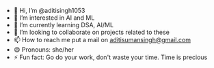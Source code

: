 - 👋 Hi, I’m @aditisingh1053
- 👀 I’m interested in AI and ML
- 🌱 I’m currently learning DSA, AI/ML
- 💞️ I’m looking to collaborate on projects related to these
- 📫 How to reach me put a mail on aditisumansingh@gmail.com
- 😄 Pronouns: she/her
- ⚡ Fun fact: Go do your work, don't waste your time. Time is precious

<!---
aditisingh1053/aditisingh1053 is a ✨ special ✨ repository because its `README.md` (this file) appears on your GitHub profile.
You can click the Preview link to take a look at your changes.
--->
